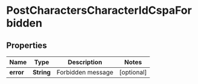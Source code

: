 
# PostCharactersCharacterIdCspaForbidden

## Properties
Name | Type | Description | Notes
------------ | ------------- | ------------- | -------------
**error** | **String** | Forbidden message |  [optional]



